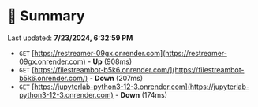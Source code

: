 # 📖 Summary
Last updated: **7/23/2024, 6:32:59 PM**

- `GET` [https://restreamer-09gx.onrender.com](https://restreamer-09gx.onrender.com) - **Up** (908ms)
- `GET` [https://filestreambot-b5k6.onrender.com/](https://filestreambot-b5k6.onrender.com/) - **Down** (207ms)
- `GET` [https://jupyterlab-python3-12-3.onrender.com](https://jupyterlab-python3-12-3.onrender.com) - **Down** (174ms)
